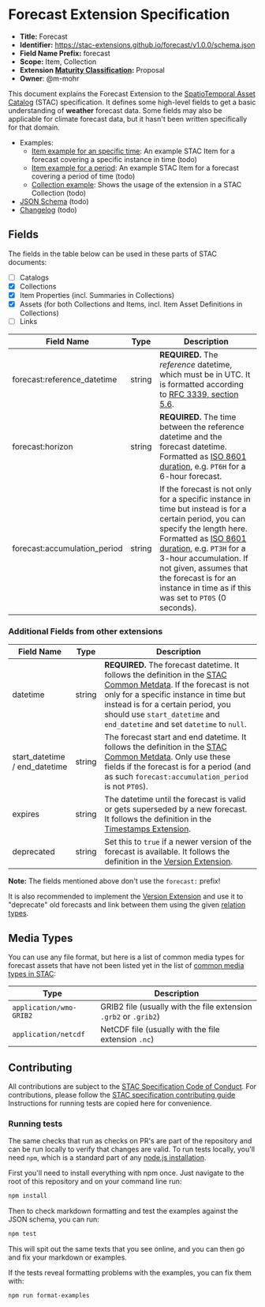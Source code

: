 # Forecast Extension Specification

- **Title:** Forecast
- **Identifier:** <https://stac-extensions.github.io/forecast/v1.0.0/schema.json>
- **Field Name Prefix:** forecast
- **Scope:** Item, Collection
- **Extension [Maturity Classification](https://github.com/radiantearth/stac-spec/tree/master/extensions/README.md#extension-maturity):** Proposal
- **Owner**: @m-mohr

This document explains the Forecast Extension to the [SpatioTemporal Asset Catalog](https://github.com/radiantearth/stac-spec) (STAC) specification.
It defines some high-level fields to get a basic understanding of **weather** forecast data.
Some fields may also be applicable for climate forecast data, but it hasn't been written specifically for that domain.

- Examples:
  - [Item example for an specific time](examples/item.json): An example STAC Item for a forecast covering a specific instance in time (todo)
  - [Item example for a period](examples/item-period.json): An example STAC Item for a forecast covering a period of time (todo)
  - [Collection example](examples/collection.json): Shows the usage of the extension in a STAC Collection (todo)
- [JSON Schema](json-schema/schema.json) (todo)
- [Changelog](./CHANGELOG.md) (todo)

## Fields

The fields in the table below can be used in these parts of STAC documents:
- [ ] Catalogs
- [x] Collections
- [x] Item Properties (incl. Summaries in Collections)
- [x] Assets (for both Collections and Items, incl. Item Asset Definitions in Collections)
- [ ] Links

| Field Name                   | Type   | Description |
| ---------------------------- | ------ | ----------- |
| forecast:reference_datetime  | string | **REQUIRED.** The *reference* datetime, which must be in UTC. It is formatted according to [RFC 3339, section 5.6](https://tools.ietf.org/html/rfc3339#section-5.6). |
| forecast:horizon             | string | **REQUIRED.** The time between the reference datetime and the forecast datetime. Formatted as [ISO 8601 duration](https://en.wikipedia.org/wiki/ISO_8601#Durations), e.g. `PT6H` for a 6-hour forecast. |
| forecast:accumulation_period | string | If the forecast is not only for a specific instance in time but instead is for a certain period, you can specify the length here. Formatted as [ISO 8601 duration](https://en.wikipedia.org/wiki/ISO_8601#Durations), e.g. `PT3H` for a 3-hour accumulation. If not given, assumes that the forecast is for an instance in time as if this was set to `PT0S` (0 seconds). |

### Additional Fields from other extensions

| Field Name        | Type   | Description |
| ----------------- | ------ | ----------- |
| datetime          | string | **REQUIRED.** The forecast datetime. It follows the definition in the [STAC Common Metdata](https://github.com/radiantearth/stac-spec/blob/master/item-spec/common-metadata.md#date-and-time). If the forecast is not only for a specific instance in time but instead is for a certain period, you should use `start_datetime` and `end_datetime` and set `datetime` to `null`. |
| start_datetime / end_datetime | string | The forecast start and end datetime. It follows the definition in the [STAC Common Metdata](https://github.com/radiantearth/stac-spec/blob/master/item-spec/common-metadata.md#date-and-time). Only use these fields if the forecast is for a period (and as such `forecast:accumulation_period` is not `PT0S`). |
| expires           | string | The datetime until the forecast is valid or gets superseded by a new forecast. It follows the definition in the [Timestamps Extension](https://github.com/stac-extensions/timestamps#item-properties-fields). |
| deprecated        | string | Set this to `true` if a newer version of the forecast is available. It follows the definition in the [Version Extension](https://github.com/stac-extensions/timestamps#item-properties-fields). |

**Note:** The fields mentioned above don't use the `forecast:` prefix!

It is also recommended to implement the [Version Extension](https://github.com/stac-extensions/version)
and use it to "deprecate" old forecasts and link between them using the given
[relation types](https://github.com/stac-extensions/version#relation-types).

## Media Types

You can use any file format, but here is a list of common media types for forecast assets that have not been listed yet in the list of [common media types in STAC](https://github.com/radiantearth/stac-spec/blob/master/best-practices.md#common-media-types-in-stac):

| Type                    | Description |
| ----------------------- | ----------- |
| `application/wmo-GRIB2` | GRIB2 file (usually with the file extension `.grb2` or `.grib2`) |
| `application/netcdf`    | NetCDF file (usually with the file extension `.nc`) |

## Contributing

All contributions are subject to the
[STAC Specification Code of Conduct](https://github.com/radiantearth/stac-spec/blob/master/CODE_OF_CONDUCT.md).
For contributions, please follow the
[STAC specification contributing guide](https://github.com/radiantearth/stac-spec/blob/master/CONTRIBUTING.md) Instructions
for running tests are copied here for convenience.

### Running tests

The same checks that run as checks on PR's are part of the repository and can be run locally to verify that changes are valid. 
To run tests locally, you'll need `npm`, which is a standard part of any [node.js installation](https://nodejs.org/en/download/).

First you'll need to install everything with npm once. Just navigate to the root of this repository and on 
your command line run:
```bash
npm install
```

Then to check markdown formatting and test the examples against the JSON schema, you can run:
```bash
npm test
```

This will spit out the same texts that you see online, and you can then go and fix your markdown or examples.

If the tests reveal formatting problems with the examples, you can fix them with:
```bash
npm run format-examples
```
